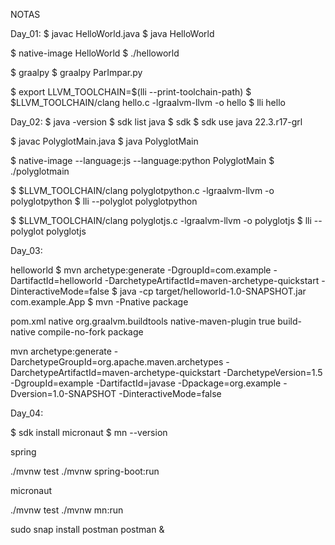 NOTAS

Day_01:
$ javac HelloWorld.java 
$ java HelloWorld 

$ native-image HelloWorld
$ ./helloworld 

$ graalpy
$ graalpy ParImpar.py 

$ export LLVM_TOOLCHAIN=$(lli --print-toolchain-path)
$ $LLVM_TOOLCHAIN/clang hello.c -lgraalvm-llvm -o hello
$ lli hello

Day_02:
$ java -version
$ sdk list java
$ sdk
$ sdk use java 22.3.r17-grl

$ javac PolyglotMain.java 
$ java PolyglotMain

$ native-image --language:js --language:python PolyglotMain
$ ./polyglotmain 

$ $LLVM_TOOLCHAIN/clang polyglotpython.c -lgraalvm-llvm -o polyglotpython
$ lli --polyglot polyglotpython

$ $LLVM_TOOLCHAIN/clang polyglotjs.c -lgraalvm-llvm -o polyglotjs
$ lli --polyglot polyglotjs

Day_03:

helloworld
$ mvn archetype:generate -DgroupId=com.example -DartifactId=helloworld -DarchetypeArtifactId=maven-archetype-quickstart -DinteractiveMode=false
$ java -cp target/helloworld-1.0-SNAPSHOT.jar com.example.App
$ mvn -Pnative package

pom.xml
<profiles>
   <profile>
     <id>native</id>
     <build>
       <plugins>
         <plugin>
           <groupId>org.graalvm.buildtools</groupId>
           <artifactId>native-maven-plugin</artifactId>
           <extensions>true</extensions>
           <executions>
             <execution>
             <id>build-native</id>
               <goals>
                 <goal>compile-no-fork</goal>
               </goals>
               <phase>package</phase>
             </execution>
           </executions>
         </plugin>
       </plugins>
     </build>
   </profile>
 </profiles>

mvn archetype:generate -DarchetypeGroupId=org.apache.maven.archetypes -DarchetypeArtifactId=maven-archetype-quickstart -DarchetypeVersion=1.5 -DgroupId=example -DartifactId=javase -Dpackage=org.example -Dversion=1.0-SNAPSHOT -DinteractiveMode=false

Day_04:

$ sdk install micronaut
$ mn --version

spring

./mvnw test
./mvnw spring-boot:run

micronaut

./mvnw test
./mvnw mn:run

sudo snap install postman
postman &

